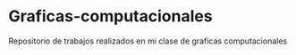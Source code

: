 # Graficas-computacionales
Repositorio de trabajos realizados en mi clase de graficas computacionales 
